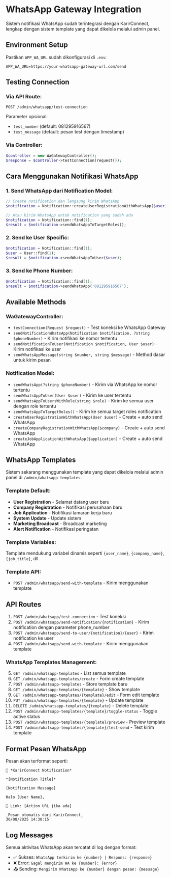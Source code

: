 # WhatsApp Gateway Integration

Sistem notifikasi WhatsApp sudah terintegrasi dengan KarirConnect, lengkap dengan sistem template yang dapat dikelola melalui admin panel.

## Environment Setup

Pastikan `APP_WA_URL` sudah dikonfigurasi di `.env`:
```
APP_WA_URL=https://your-whatsapp-gateway-url.com/send
```

## Testing Connection

### Via API Route:
```
POST /admin/whatsapp/test-connection
```

Parameter opsional:
- `test_number` (default: 081295916567)
- `test_message` (default: pesan test dengan timestamp)

### Via Controller:
```php
$controller = new WaGatewayController();
$response = $controller->testConnection(request());
```

## Cara Menggunakan Notifikasi WhatsApp

### 1. Send WhatsApp dari Notification Model:

```php
// Create notification dan langsung kirim WhatsApp
$notification = Notification::createUserRegistrationWithWhatsApp($user);

// Atau kirim WhatsApp untuk notification yang sudah ada
$notification = Notification::find(1);
$result = $notification->sendWhatsAppToTargetRoles();
```

### 2. Send ke User Specific:

```php
$notification = Notification::find(1);
$user = User::find(1);
$result = $notification->sendWhatsAppToUser($user);
```

### 3. Send ke Phone Number:

```php
$notification = Notification::find(1);
$result = $notification->sendWhatsApp('081295916567');
```

## Available Methods

### WaGatewayController:
- `testConnection(Request $request)` - Test koneksi ke WhatsApp Gateway
- `sendNotificationWhatsApp(Notification $notification, ?string $phoneNumber)` - Kirim notifikasi ke nomor tertentu
- `sendNotificationToUser(Notification $notification, User $user)` - Kirim notifikasi ke user
- `sendWhatsAppMessage(string $number, string $message)` - Method dasar untuk kirim pesan

### Notification Model:
- `sendWhatsApp(?string $phoneNumber)` - Kirim via WhatsApp ke nomor tertentu
- `sendWhatsAppToUser(User $user)` - Kirim ke user tertentu
- `sendWhatsAppToUsersWithRole(string $role)` - Kirim ke semua user dengan role tertentu
- `sendWhatsAppToTargetRoles()` - Kirim ke semua target roles notification
- `createUserRegistrationWithWhatsApp(User $user)` - Create + auto send WhatsApp
- `createCompanyRegistrationWithWhatsApp($company)` - Create + auto send WhatsApp
- `createJobApplicationWithWhatsApp($application)` - Create + auto send WhatsApp

## WhatsApp Templates

Sistem sekarang menggunakan template yang dapat dikelola melalui admin panel di `/admin/whatsapp-templates`.

### Template Default:
- **User Registration** - Selamat datang user baru
- **Company Registration** - Notifikasi perusahaan baru
- **Job Application** - Notifikasi lamaran kerja baru  
- **System Update** - Update sistem
- **Marketing Broadcast** - Broadcast marketing
- **Alert Notification** - Notifikasi peringatan

### Template Variables:
Template mendukung variabel dinamis seperti `{user_name}`, `{company_name}`, `{job_title}`, dll.

### Template API:
- `POST /admin/whatsapp/send-with-template` - Kirim menggunakan template

## API Routes

1. `POST /admin/whatsapp/test-connection` - Test koneksi
2. `POST /admin/whatsapp/send-notification/{notification}` - Kirim notification dengan parameter phone_number
3. `POST /admin/whatsapp/send-to-user/{notification}/{user}` - Kirim notification ke user
4. `POST /admin/whatsapp/send-with-template` - Kirim menggunakan template

### WhatsApp Templates Management:
5. `GET /admin/whatsapp-templates` - List semua template
6. `GET /admin/whatsapp-templates/create` - Form create template
7. `POST /admin/whatsapp-templates` - Store template baru
8. `GET /admin/whatsapp-templates/{template}` - Show template
9. `GET /admin/whatsapp-templates/{template}/edit` - Form edit template
10. `PUT /admin/whatsapp-templates/{template}` - Update template
11. `DELETE /admin/whatsapp-templates/{template}` - Delete template
12. `POST /admin/whatsapp-templates/{template}/toggle-status` - Toggle active status
13. `POST /admin/whatsapp-templates/{template}/preview` - Preview template
14. `POST /admin/whatsapp-templates/{template}/test-send` - Test kirim template

## Format Pesan WhatsApp

Pesan akan terformat seperti:
```
🔔 *KarirConnect Notification*

*[Notification Title]*

[Notification Message]

Halo [User Name],

🔗 Link: [Action URL jika ada]

_Pesan otomatis dari KarirConnect_
30/08/2025 14:30:15
```

## Log Messages

Semua aktivitas WhatsApp akan tercatat di log dengan format:
- ✅ Sukses: `WhatsApp terkirim ke {number} | Respons: {response}`
- ❌ Error: `Gagal mengirim WA ke {number}: {error}`
- 📤 Sending: `Mengirim WhatsApp ke {number} dengan pesan: {message}`